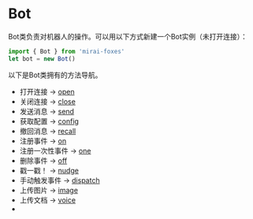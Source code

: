 # Bot

Bot类负责对机器人的操作。可以用以下方式新建一个Bot实例（未打开连接）：

```js
import { Bot } from 'mirai-foxes'
let bot = new Bot()
```

以下是Bot类拥有的方法导航。

- 打开连接 -> [open](open.md)
- 关闭连接 -> [close](close.md)
- 发送消息 -> [send](send.md)
- 获取配置 -> [config](config.md)
- 撤回消息 -> [recall](recall.md)
- 注册事件 -> [on](on.md)
- 注册一次性事件 -> [one](one.md)
- 删除事件 -> [off](off.md)
- 戳一戳！ -> [nudge](nudge.md)
- 手动触发事件 -> [dispatch](dispatch.md)
- 上传图片 -> [image](image.md)
- 上传文档 -> [voice](voice.md)
-
